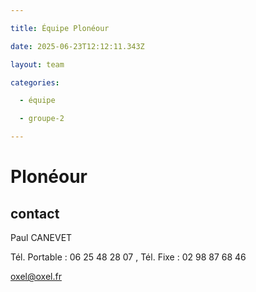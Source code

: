 ```yaml
---

title: Équipe Plonéour 

date: 2025-06-23T12:12:11.343Z

layout: team

categories:

  - équipe

  - groupe-2

---
```


# Plonéour 



## contact 

Paul CANEVET

Tél. Portable : 06 25 48 28 07 , Tél. Fixe : 02 98 87 68 46

oxel@oxel.fr


